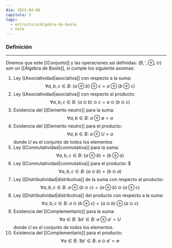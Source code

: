 ```yaml
---
dia: 2023-04-08
capitulo: 3
tags:
  - estructura/Algebra-de-boole
  - nota
---
```

### Definición
---
Diremos que este [[Conjunto]] y las operaciones así definidas: $\left(B, ', \oplus, \odot \right)$ son un [[Álgebra de Boole]], si cumple los siguiente axiomas:

1) Ley [[Asociatividad|asociativa]] con respecto a la suma: $$ \forall a, b, c \in B: ~ (a \oplus b) \oplus c = a \oplus (b \oplus c) $$
2) Ley [[Asociatividad|asociativa]] con respecto al producto: $$ \forall a, b, c \in B: ~ (a \odot b) \odot c = a \odot (b \odot c) $$
3) Existencia del [[Elemento neutro]] para la suma: $$ \forall a, b \in B: ~ a \oplus \emptyset = a $$
4) Existencia del [[Elemento neutro]] para el producto: $$ \forall a, b \in B: ~ a \oplus U = a $$ donde $U$ es el conjunto de todos los elementos
5) Ley [[Conmutatividad|conmutativa]] para la suma: $$ \forall a, b, c \in B: ~ (a \oplus b) = (b \oplus a) $$
6) Ley [[Conmutatividad|conmutativa]] para el producto: $$$ \forall a, b, c \in B: ~ (a \odot b) = (b \odot a) $$
7) Ley [[Distributividad|distributiva]] de la suma con respecto al producto: $$ \forall a, b, c \in B: ~ a \oplus (b \odot c) = (a \oplus b) \odot (a \oplus c) $$
8) Ley [[Distributividad|distributiva]] del producto con respecto a la suma: $$ \forall a, b, c \in B: ~ a \odot (b \oplus c) = (a \odot b) \oplus (a \odot c) $$
9) Existencia del [[Complementario]] para la suma: $$ \forall a \in B: ~ \exists a' \in B: ~ a \oplus a' = U $$ donde $U$ es el conjunto de todos los elementos.
10) Existencia del [[Complementario]] para el producto: $$ \forall a \in B: ~ \exists a' \in B: ~ a \odot a' = \emptyset $$